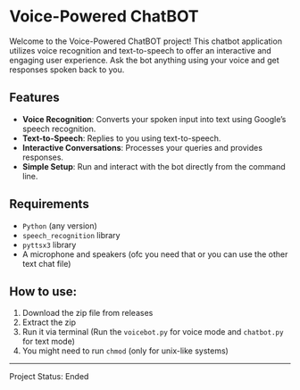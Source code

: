 # Voice-Powered ChatBOT

Welcome to the Voice-Powered ChatBOT project! This chatbot application utilizes voice recognition and text-to-speech to offer an interactive and engaging user experience. Ask the bot anything using your voice and get responses spoken back to you.

## Features

- **Voice Recognition**: Converts your spoken input into text using Google’s speech recognition.
- **Text-to-Speech**: Replies to you using text-to-speech.
- **Interactive Conversations**: Processes your queries and provides responses.
- **Simple Setup**: Run and interact with the bot directly from the command line.

## Requirements

- `Python` (any version)
- `speech_recognition` library
- `pyttsx3` library
- A microphone and speakers (ofc you need that or you can use the other text chat file)

## How to use:

1. Download the zip file from releases
2. Extract the zip
3. Run it via terminal (Run the `voicebot.py` for voice mode and `chatbot.py` for text mode)
4. You might need to run `chmod` (only for unix-like systems)

----------------------------
Project Status: Ended
